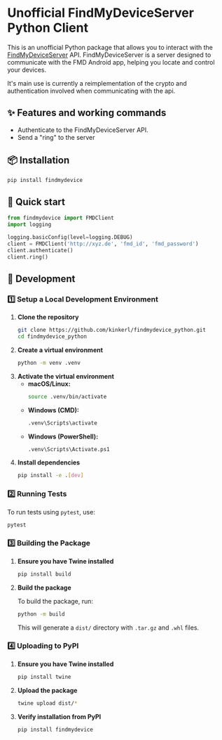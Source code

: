 # Unofficial FindMyDeviceServer Python Client

This is an unofficial Python package that allows you to interact with the [FindMyDeviceServer](https://gitlab.com/Nulide/findmydeviceserver) API. FindMyDeviceServer is a server designed to communicate with the FMD Android app, helping you locate and control your devices.

It's main use is currently a reimplementation of the crypto and authentication involved when communicating with the api. 

## ✨ Features and working commands

- Authenticate to the FindMyDeviceServer API.
- Send a "ring" to the server


## 📦 Installation

```sh
pip install findmydevice
```

## 🚀 Quick start

```python
from findmydevice import FMDClient
import logging 

logging.basicConfig(level=logging.DEBUG)
client = FMDClient('http://xyz.de', 'fmd_id', 'fmd_password')
client.authenticate()
client.ring()
```


## 🚀 Development

### 1️⃣ Setup a Local Development Environment

1. **Clone the repository**
   ```sh
   git clone https://github.com/kinkerl/findmydevice_python.git
   cd findmydevice_python
   ```
2. **Create a virtual environment**
   ```sh
   python -m venv .venv
   ```
3. **Activate the virtual environment**
   - **macOS/Linux:**
     ```sh
     source .venv/bin/activate
     ```
   - **Windows (CMD):**
     ```sh
     .venv\Scripts\activate
     ```
   - **Windows (PowerShell):**
     ```sh
     .venv\Scripts\Activate.ps1
     ```
4. **Install dependencies**
   ```sh
   pip install -e .[dev]
   ```

### 2️⃣ Running Tests
To run tests using `pytest`, use:
```sh
pytest
```

### 3️⃣ Building the Package
1. **Ensure you have Twine installed**
   ```sh
   pip install build
   ```
2. **Build the package**

   To build the package, run:
   ```sh
   python -m build
   ```
   This will generate a `dist/` directory with `.tar.gz` and `.whl` files.

### 4️⃣ Uploading to PyPI
1. **Ensure you have Twine installed**
   ```sh
   pip install twine
   ```
2. **Upload the package**
   ```sh
   twine upload dist/*
   ```
3. **Verify installation from PyPI**
   ```sh
   pip install findmydevice
   ```


